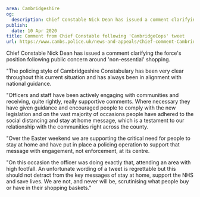 ```yaml
area: Cambridgeshire
og:
  description: Chief Constable Nick Dean has issued a comment clarifying the force
publish:
  date: 10 Apr 2020
title: Comment from Chief Constable following 'CambridgeCops' tweet
url: https://www.cambs.police.uk/news-and-appeals/Chief-comment-CambridgeCops-tweet
```

Chief Constable Nick Dean has issued a comment clarifying the force's position following public concern around 'non-essential' shopping.

"The policing style of Cambridgeshire Constabulary has been very clear throughout this current situation and has always been in alignment with national guidance.

"Officers and staff have been actively engaging with communities and receiving, quite rightly, really supportive comments. Where necessary they have given guidance and encouraged people to comply with the new legislation and on the vast majority of occasions people have adhered to the social distancing and stay at home message, which is a testament to our relationship with the communities right across the county.

"Over the Easter weekend we are supporting the critical need for people to stay at home and have put in place a policing operation to support that message with engagement, not enforcement, at its centre.

"On this occasion the officer was doing exactly that, attending an area with high footfall. An unfortunate wording of a tweet is regrettable but this should not detract from the key messages of stay at home, support the NHS and save lives. We are not, and never will be, scrutinising what people buy or have in their shopping baskets."
